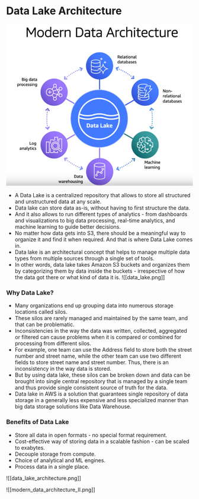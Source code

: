 # Data Lake Architecture

![Modern Data Architecture](./images/modern_data_architecture.png)

* A Data Lake is a centralized repository that allows to store all structured and unstructured data at any scale.
* Data lake can store data as-is, without having to first structure the data. 
* And it also allows to run different types of analytics - from dashboards and visualizations to big data processing, real-time analytics, and machine learning to guide better decisions. 
* No matter how data gets into S3, there should be a meaningful way to organize it and find it when required. And that is where Data Lake comes in. 
* Data lake is an architectural concept that helps to manage multiple data types from multiple sources through a single set of tools. 
* In other words, data lake takes Amazon S3 buckets and organizes them by categorizing them by data inside the buckets - irrespective of how the data got there or what kind of data it is. 
![[data_lake.png]]

### Why Data Lake? 
* Many organizations end up grouping data into numerous storage locations called silos.
* These silos are rarely managed and maintained by the same team, and that can be problematic. 
* Inconsistencies in the way the data was written, collected, aggregated or filtered can cause problems when it is compared or combined for processing from different silos. 
* For example, one team can use the Address field to store both the street number and street name, while the other team can use two different fields to store street name and street number. Thus, there is an inconsistency in the way data is stored. 
* But by using data lake, these silos can be broken down and data can be brought into single central repository that is managed by a single team and thus provide single consistent source of truth for the data. 
* Data lake in AWS is a solution that guarantees single repository of data storage in a generally less expensive and less specialized manner than big data storage solutions like Data Warehouse. 
### Benefits of Data Lake
* Store all data in open formats - no special format requirement. 
* Cost-effective way of storing data in a scalable fashion - can be scaled to exabytes. 
* Decouple storage from compute. 
* Choice of analytical and ML engines. 
* Process data in a single place. 



![[data_lake_architecture.png]]


![[modern_data_architecture_II.png]]